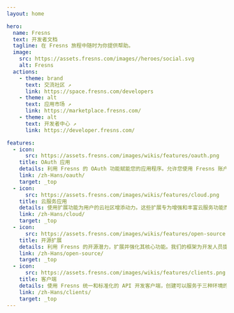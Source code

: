 ```yaml
---
layout: home

hero:
  name: Fresns
  text: 开发者文档
  tagline: 在 Fresns 旅程中随时为你提供帮助。
  image:
    src: https://assets.fresns.com/images//heroes/social.svg
    alt: Fresns
  actions:
    - theme: brand
      text: 交流社区 ↗
      link: https://space.fresns.com/developers
    - theme: alt
      text: 应用市场 ↗
      link: https://marketplace.fresns.com/
    - theme: alt
      text: 开发者中心 ↗
      link: https://developer.fresns.com/

features:
  - icon: 
      src: https://assets.fresns.com/images/wikis/features/oauth.png
    title: OAuth 应用
    details: 利用 Fresns 的 OAuth 功能赋能您的应用程序。允许您使用 Fresns 账户登录，简化认证流程，加强跨平台连通性。
    link: /zh-Hans/oauth/
    target: _top
  - icon: 
      src: https://assets.fresns.com/images/wikis/features/cloud.png
    title: 云服务应用
    details: 使用扩展功能为用户的云社区增添动力。这些扩展专为增强和丰富云服务功能而设计，让您可以在此基础上自由的发挥心中所想。
    link: /zh-Hans/cloud/
    target: _top
  - icon: 
      src: https://assets.fresns.com/images/wikis/features/open-source.png
    title: 开源扩展
    details: 利用 Fresns 的开源潜力，扩展并强化其核心功能。我们的框架为开发人员提供了增强社区体验和添加个性化功能的灵活性。
    link: /zh-Hans/open-source/
    target: _top
  - icon: 
      src: https://assets.fresns.com/images/wikis/features/clients.png
    title: 客户端
    details: 使用 Fresns 统一和标准化的 API 开发客户端，创建可以服务于三种环境的应用程序，只需一次开发努力，确保兼容性和效率。
    link: /zh-Hans/clients/
    target: _top
---
```

